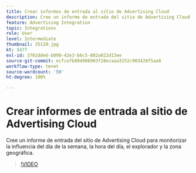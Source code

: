 ```yaml
---
title: Crear informes de entrada al sitio de Advertising Cloud
description: Cree un informe de entrada del sitio de Advertising Cloud para monitorizar la influencia del día de la semana, la hora del día, el explorador y la zona geográfica.
feature: Advertising Integration
topic: Integrations
role: User
level: Intermediate
thumbnail: 35120.jpg
kt: 5477
exl-id: 3762dde6-b090-42e3-b6c5-002a022d13ee
source-git-commit: ecfce7b894986903f28ecaaa3252c903420f5aa8
workflow-type: tm+mt
source-wordcount: '50'
ht-degree: 100%

---
```


# Crear informes de entrada al sitio de Advertising Cloud

Cree un informe de entrada del sitio de Advertising Cloud para monitorizar la influencia del día de la semana, la hora del día, el explorador y la zona geográfica.

>[!VIDEO](https://video.tv.adobe.com/v/35120/?quality=12&learn=on)
